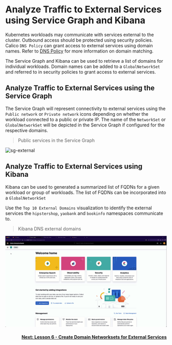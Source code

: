 # Analyze Traffic to External Services using Service Graph and Kibana

Kubernetes workloads may communicate with services external to the cluster. Outbound access should be protected using security policies. Calico `DNS Policy` can grant access to external services using domain names. Refer to [DNS Policy](https://docs.tigera.io/calico-enterprise/latest/network-policy/domain-based-policy) for more information on domain matching. 

The Service Graph and Kibana can be used to retrieve a list of domains for individual workloads. Domain names can be added to a `GlobalNetworkSet` and referred to in security policies to grant access to external services. 

## Analyze Traffic to External Services using the Service Graph

The Service Graph will represent connectivity to external services using the `Public network` or `Private network` icons depending on whether the workload connected to a public or private IP. The name of the `NetworkSet` or `GlobalNetworkSet` will be depicted in the Service Graph if configured for the respective domains. 

> Public services in the Service Graph

![sg-external](images/sg-external-domains.gif)


## Analyze Traffic to External Services using Kibana

Kibana can be used to generated a summarized list of FQDNs for a given workload or group of workloads. The list of FQDNs can be incorporated into a `GlobalNetworkSet`

Use the `Top 10 External Domains` visualization to identify the external services the `hipstershop`, `yaobank` and `bookinfo` namespaces communicate to. 

> Kibana DNS external domains

![kibana-external](images/kibana-external-domains.gif)

#### <div align="right">  [Next: Lesson 6 - Create Domain Networksets for External Services](https://github.com/tigera-cs/quickstart-self-service/blob/main/modules/analyze-networksets-external-services.md) </div>
